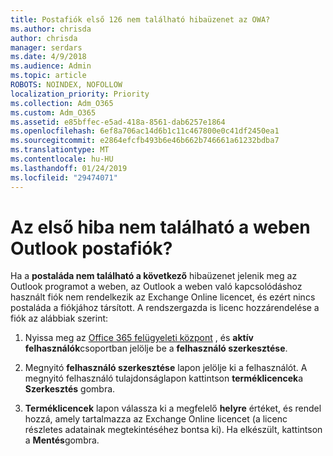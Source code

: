 ```yaml
---
title: Postafiók első 126 nem található hibaüzenet az OWA?
ms.author: chrisda
author: chrisda
manager: serdars
ms.date: 4/9/2018
ms.audience: Admin
ms.topic: article
ROBOTS: NOINDEX, NOFOLLOW
localization_priority: Priority
ms.collection: Adm_O365
ms.custom: Adm_O365
ms.assetid: e85bffec-e5ad-418a-8561-dab6257e1864
ms.openlocfilehash: 6ef8a706ac14d6b1c11c467800e0c41df2450ea1
ms.sourcegitcommit: e2864efcfb493b6e46b662b746661a61232bdba7
ms.translationtype: MT
ms.contentlocale: hu-HU
ms.lasthandoff: 01/24/2019
ms.locfileid: "29474071"
---
```

# <a name="getting-a-mailbox-not-found-error-in-outlook-on-the-web"></a>Az első hiba nem található a weben Outlook postafiók?

Ha a **postaláda nem található a következő** hibaüzenet jelenik meg az Outlook programot a weben, az Outlook a weben való kapcsolódáshoz használt fiók nem rendelkezik az Exchange Online licencet, és ezért nincs postaláda a fiókjához társított. A rendszergazda is licenc hozzárendelése a fiók az alábbiak szerint: 
  
1. Nyissa meg az [Office 365 felügyeleti központ](https://portal.office.com/adminportal/home#/homepage) , és **aktív felhasználók**csoportban jelölje be a **felhasználó szerkesztése**.
    
2. Megnyitó **felhasználó szerkesztése** lapon jelölje ki a felhasználót. A megnyitó felhasználó tulajdonságlapon kattintson **terméklicencek**a **Szerkesztés** gombra.
    
3. **Terméklicencek** lapon válassza ki a megfelelő **helyre** értéket, és rendel hozzá, amely tartalmazza az Exchange Online licencet (a licenc részletes adatainak megtekintéséhez bontsa ki). Ha elkészült, kattintson a **Mentés**gombra.
    

